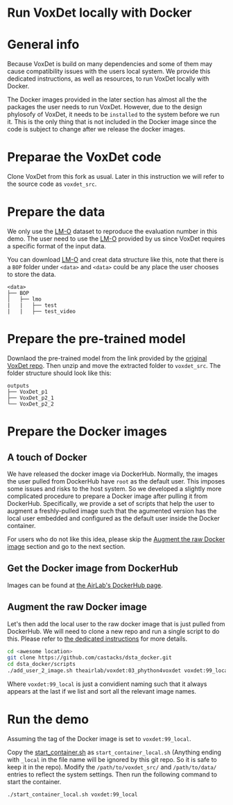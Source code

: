 # Run VoxDet locally with Docker

# General info

Because VoxDet is build on many dependencies and some of them may cause compatibility issues with the users local system. We provide this dedicated instructions, as well as resources, to run VoxDet locally with Docker. 

The Docker images provided in the later section has almost all the the packages the user needs to run VoxDet. However, due to the design phylosofy of VoxDet, it needs to be `installed` to the system before we run it. This is the only thing that is not included in the Docker image since the code is subject to change after we release the docker images.

# Preparae the VoxDet code

Clone VoxDet from this fork as usual. Later in this instruction we will refer to the source code as `voxdet_src`.

# Prepare the data

We only use the [LM-O][lmo_dl] dataset to reproduce the evaluation number in this demo. The user need to use the [LM-O][lmo_dl] provided by us since VoxDet requires a specific format of the input data.

[lmo_dl]: https://drive.google.com/file/d/1cY8gWF6t0IhEa0nLPVWfHMcPlfTNFPwe/view?usp=sharing

You can download [LM-O][lmo_dl] and creat data structure like this, note that there is a `BOP` folder under `<data>` and `<data>` could be any place the user chooses to store the data.

```shell
<data>
├── BOP
│   ├── lmo
|   |   ├── test
|   |   ├── test_video
```

# Prepare the pre-trained model

Downlaod the pre-trained model from the link provided by the [original VoxDet repo][voxdet_ori_link]. Then unzip and move the extracted folder to `voxdet_src`. The folder structure should look like this: 

[voxdet_ori_link]: https://github.com/Jaraxxus-Me/VoxDet

```
outputs
├── VoxDet_p1
├── VoxDet_p2_1
└── VoxDet_p2_2
```

# Prepare the Docker images

## A touch of Docker

We have released the docker image via DockerHub. Normally, the images the user pulled from DockerHub have `root` as the default user. This imposes some issues and risks to the host system. So we developed a slightly more complicated procedure to prepare a Docker image after pulling it from DockerHub. Specifically, we provide a set of scripts that help the user to augment a freshly-pulled image such that the agumented version has the local user embedded and configured as the default user inside the Docker container.

For users who do not like this idea, please skip the [Augment the raw Docker image](#augment-the-raw-docker-image) section and go to the next section.

## Get the Docker image from DockerHub

Images can be found at [the AirLab's DockerHub page](https://hub.docker.com/repository/docker/theairlab/voxdet/general).

## Augment the raw Docker image

Let's then add the local user to the raw docker image that is just pulled from DockerHub. We will need to clone a new repo and run a single script to do this. Please refer to [the dedicated instructions](https://github.com/castacks/dsta_docker#adding-the-host-user-to-an-image) for more details. 

```bash
cd <awesome location>
git clone https://github.com/castacks/dsta_docker.git
cd dsta_docker/scripts
./add_user_2_image.sh theairlab/voxdet:03_phython4voxdet voxdet:99_local
```

Where `voxdet:99_local` is just a convidient naming such that it always appears at the last if we list and sort all the relevant image names.

# Run the demo

Assuming the tag of the Docker image is set to `voxdet:99_local`.

Copy the [start_container.sh](../../docker/start_container.sh) as `start_container_local.sh` (Anything ending with `_local` in the file name will be ignored by this git repo. So it is safe to keep it in the repo). Modify the `/path/to/voxdet_src/` and `/path/to/data/` entries to reflect the system settings. Then run the following command to start the container.

```bash
./start_container_local.sh voxdet:99_local
```
